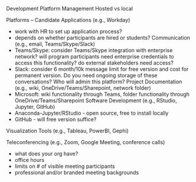 

Development Platform Management
Hosted vs local

Platforms –
Candidate Applications (e.g., Workday)
- work with HR to set up application process?
- depends on whether participants are hired or students?
Communication (e.g., email, Teams/Skype/Slack)
- Teams/Skype: consider Teams/Skype integration with enterprise network? will program participants need enterprise credentials to access this functionality? do external stakeholders need access?
- Slack: consider 6 month/10k message limit for free version and cost for permanent version. Do you need ongoing storage of these conversations? Who will admin this platform?
Project Documentation (e.g., wiki, OneDrive/Teams/Sharepoint, network folder)
- Microsoft: wiki functionality through Teams, folder functionality through OneDrive/Teams/Sharepoint
Software Development (e.g., RStudio, Jupyter, GitHub)
- Anaconda-Jupyter/RStudio - open source, free to install locally
- GitHub - will free version suffice? 

Visualization Tools (e.g., Tableau, PowerBI, Gephi)

Teleconferencing (e.g., Zoom, Google Meeting, conference calls)
- what does your org have?
- office hours
- limits on # of visible meeting participants
- professional and/or branded meeting backgrounds

